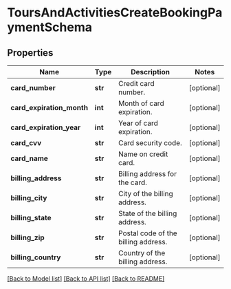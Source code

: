 # ToursAndActivitiesCreateBookingPaymentSchema

## Properties
Name | Type | Description | Notes
------------ | ------------- | ------------- | -------------
**card_number** | **str** | Credit card number. | [optional] 
**card_expiration_month** | **int** | Month of card expiration. | [optional] 
**card_expiration_year** | **int** | Year of card expiration. | [optional] 
**card_cvv** | **str** | Card security code. | [optional] 
**card_name** | **str** | Name on credit card. | [optional] 
**billing_address** | **str** | Billing address for the card. | [optional] 
**billing_city** | **str** | City of the billing address. | [optional] 
**billing_state** | **str** | State of the billing address. | [optional] 
**billing_zip** | **str** | Postal code of the billing address. | [optional] 
**billing_country** | **str** | Country of the billing address. | [optional] 

[[Back to Model list]](../README.md#documentation-for-models) [[Back to API list]](../README.md#documentation-for-api-endpoints) [[Back to README]](../README.md)

